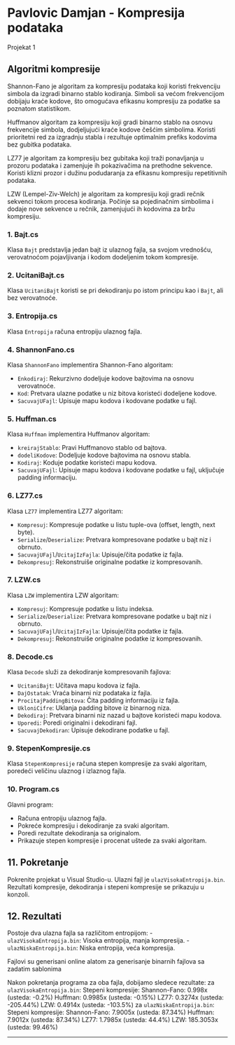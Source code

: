 ﻿# Pavlovic Damjan - Kompresija podataka

Projekat 1
## Algoritmi kompresije

Shannon-Fano je algoritam za kompresiju podataka koji koristi frekvenciju simbola da izgradi binarno stablo kodiranja. Simboli sa većom frekvencijom dobijaju kraće kodove, što omogućava efikasnu kompresiju za podatke sa poznatom statistikom.


Huffmanov algoritam za kompresiju koji gradi binarno stablo na osnovu frekvencije simbola, dodjeljujući kraće kodove češćim simbolima. Koristi prioritetni red za izgradnju stabla i rezultuje optimalnim prefiks kodovima bez gubitka podataka.


LZ77 je algoritam za kompresiju bez gubitaka koji traži ponavljanja u prozoru podataka i zamenjuje ih pokazivačima na prethodne sekvence. Koristi klizni prozor i dužinu podudaranja za efikasnu kompresiju repetitivnih podataka.


LZW (Lempel-Ziv-Welch) je algoritam za kompresiju koji gradi rečnik sekvenci tokom procesa kodiranja. Počinje sa pojedinačnim simbolima i dodaje nove sekvence u rečnik, zamenjujući ih kodovima za bržu kompresiju.

### 1. Bajt.cs
Klasa `Bajt` predstavlja jedan bajt iz ulaznog fajla, sa svojom vrednošću, verovatnoćom pojavljivanja i kodom dodeljenim tokom kompresije.

### 2. UcitaniBajt.cs
Klasa `UcitaniBajt` koristi se pri dekodiranju po istom principu kao i `Bajt`, ali bez verovatnoće.

### 3. Entropija.cs
Klasa `Entropija` računa entropiju ulaznog fajla.

### 4. ShannonFano.cs
Klasa `ShannonFano` implementira Shannon-Fano algoritam:
- `Enkodiraj`: Rekurzivno dodeljuje kodove bajtovima na osnovu verovatnoće.
- `Kod`: Pretvara ulazne podatke u niz bitova koristeći dodeljene kodove.
- `SacuvajUFajl`: Upisuje mapu kodova i kodovane podatke u fajl.

### 5. Huffman.cs
Klasa `Huffman` implementira Huffmanov algoritam:
- `kreirajStablo`: Pravi Huffmanovo stablo od bajtova.
- `dodeliKodove`: Dodeljuje kodove bajtovima na osnovu stabla.
- `Kodiraj`: Koduje podatke koristeći mapu kodova.
- `SacuvajUFajl`: Upisuje mapu kodova i kodovane podatke u fajl, uključuje padding informaciju.

### 6. LZ77.cs
Klasa `LZ77` implementira LZ77 algoritam:
- `Kompresuj`: Kompresuje podatke u listu tuple-ova (offset, length, next byte).
- `Serialize`/`Deserialize`: Pretvara kompresovane podatke u bajt niz i obrnuto.
- `SacuvajUFajl`/`UcitajIzFajla`: Upisuje/čita podatke iz fajla.
- `Dekompresuj`: Rekonstruiše originalne podatke iz kompresovanih.

### 7. LZW.cs
Klasa `LZW` implementira LZW algoritam:
- `Kompresuj`: Kompresuje podatke u listu indeksa.
- `Serialize`/`Deserialize`: Pretvara kompresovane podatke u bajt niz i obrnuto.
- `SacuvajUFajl`/`UcitajIzFajla`: Upisuje/čita podatke iz fajla.
- `Dekompresuj`: Rekonstruiše originalne podatke iz kompresovanih.

### 8. Decode.cs
Klasa `Decode` služi za dekodiranje kompresovanih fajlova:
- `UcitaniBajt`: Učitava mapu kodova iz fajla.
- `DajOstatak`: Vraća binarni niz podataka iz fajla.
- `ProcitajPaddingBitova`: Čita padding informaciju iz fajla.
- `UkloniCifre`: Uklanja padding bitove iz binarnog niza.
- `Dekodiraj`: Pretvara binarni niz nazad u bajtove koristeći mapu kodova.
- `Uporedi`: Poredi originalni i dekodirani fajl.
- `SacuvajDekodiran`: Upisuje dekodirane podatke u fajl.

### 9. StepenKompresije.cs
Klasa `StepenKompresije` računa stepen kompresije za svaki algoritam, poredeći veličinu ulaznog i izlaznog fajla.

### 10. Program.cs
Glavni program:
- Računa entropiju ulaznog fajla.
- Pokreće kompresiju i dekodiranje za svaki algoritam.
- Poredi rezultate dekodiranja sa originalom.
- Prikazuje stepen kompresije i procenat uštede za svaki algoritam.

## 11. Pokretanje
Pokrenite projekat u Visual Studio-u. Ulazni fajl je `ulazVisokaEntropija.bin`. Rezultati kompresije, dekodiranja i stepeni kompresije se prikazuju u konzoli.

## 12. Rezultati
Postoje dva ulazna fajla sa različitom entropijom:
	- `ulazVisokaEntropija.bin`: Visoka entropija, manja kompresija.
	- `ulazNiskaEntropija.bin`: Niska entropija, veća kompresija.

Fajlovi su generisani online alatom za generisanje binarnih fajlova sa zadatim sablonima

Nakon pokretanja programa za oba fajla, dobijamo sledece rezultate:
za `ulazVisokaEntropija.bin`:
	Stepeni kompresije:
	Shannon-Fano: 0.998x (usteda: -0.2%)
	Huffman:      0.9985x (usteda: -0.15%)
	LZ77:         0.3274x (usteda: -205.44%)
	LZW:          0.4914x (usteda: -103.5%)
za `ulazNiskaEntropija.bin`:
	Stepeni kompresije:
	Shannon-Fano: 7.9005x (usteda: 87.34%)
	Huffman:      7.9012x (usteda: 87.34%)
	LZ77:         1.7985x (usteda: 44.4%)
	LZW:          185.3053x (usteda: 99.46%)
	



---